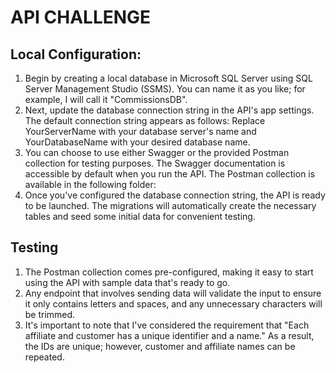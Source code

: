 # API CHALLENGE

## Local Configuration:
1. Begin by creating a local database in Microsoft SQL Server using SQL Server Management Studio (SSMS). You can name it as you like; for example, I will call it "CommissionsDB".
2. Next, update the database connection string in the API's app settings. The default connection string appears as follows:
Replace YourServerName with your database server's name and YourDatabaseName with your desired database name.
3. You can choose to use either Swagger or the provided Postman collection for testing purposes. The Swagger documentation is accessible by default when you run the API. The Postman collection is available in the following folder:
4. Once you've configured the database connection string, the API is ready to be launched. The migrations will automatically create the necessary tables and seed some initial data for convenient testing.

## Testing
1. The Postman collection comes pre-configured, making it easy to start using the API with sample data that's ready to go.
2. Any endpoint that involves sending data will validate the input to ensure it only contains letters and spaces, and any unnecessary characters will be trimmed.
3. It's important to note that I've considered the requirement that "Each affiliate and customer has a unique identifier and a name." As a result, the IDs are unique; however, customer and affiliate names can be repeated.